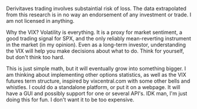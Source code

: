 Derivitaves trading involves substaintial risk of loss. The data extrapolated from this research is in no way an endorsement of any investment or trade. I am not licensed in anything. 

Why the VIX? 
Volatility is everything. It is a proxy for market sentiment, a good trading signal for SPX, and the only reliably mean-reverting instrument in the market (in my opinion). Even as a long-term investor, understanding the VIX will help you make decisions about what to do. Think for yourself, but don't think too hard.

This is just simple math, but it will eventually grow into something bigger. I am thinking about implementing other options statistics, as well as the VIX futures term structure, inspired by vixcentral.com with some other bells and whistles. I could do a standalone platform, or put it on a webpage. It will have a GUI and possibly support for one or several API's. IDK man, I'm just doing this for fun. I don't want it to be too expensive.

